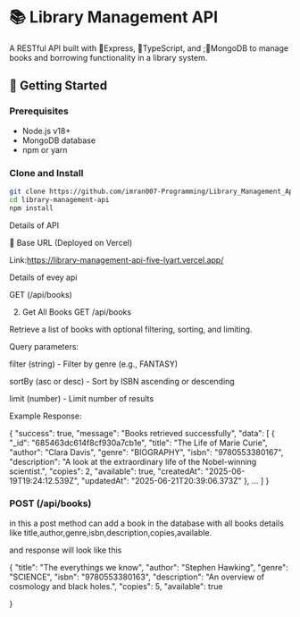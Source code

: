 # 📚 Library Management API

A RESTful API built with 🚀Express, 🚀TypeScript, and ;🚀MongoDB to manage books and borrowing functionality in a library system.

## 🚀 Getting Started

### Prerequisites

- Node.js v18+
- MongoDB database
- npm or yarn

### Clone and Install

```bash
git clone https://github.com/imran007-Programming/Library_Management_Api.git
cd library-management-api
npm install
```

Details of API

🚀 Base URL (Deployed on Vercel)

Link:https://library-management-api-five-lyart.vercel.app/

Details of evey api

GET (/api/books)

2. Get All Books
   GET /api/books

Retrieve a list of books with optional filtering, sorting, and limiting.

Query parameters:

filter (string) - Filter by genre (e.g., FANTASY)

sortBy (asc or desc) - Sort by ISBN ascending or descending

limit (number) - Limit number of results

Example Response:

{
"success": true,
"message": "Books retrieved successfully",
"data": [
{
"_id": "685463dc614f8cf930a7cb1e",
"title": "The Life of Marie Curie",
"author": "Clara Davis",
"genre": "BIOGRAPHY",
"isbn": "9780553380167",
"description": "A look at the extraordinary life of the Nobel-winning scientist.",
"copies": 2,
"available": true,
"createdAt": "2025-06-19T19:24:12.539Z",
"updatedAt": "2025-06-21T20:39:06.373Z"
},
...
]
}

### POST (/api/books)

in this a post method can add a book in the database with all books details like title,author,genre,isbn,description,copies,available.

and response will look like this

{
"title": "The everythings we know",
"author": "Stephen Hawking",
"genre": "SCIENCE",
"isbn": "9780553380163",
"description": "An overview of cosmology and black holes.",
"copies": 5,
"available": true

}
